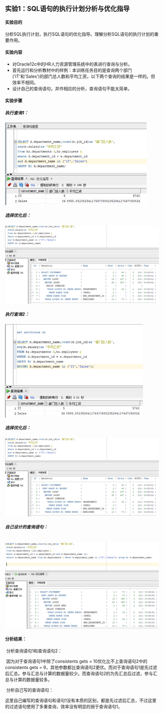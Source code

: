 ## 实验1：SQL语句的执行计划分析与优化指导

#### **实验目的**

​	分析SQL执行计划，执行SQL语句的优化指导。理解分析SQL语句的执行计划的重要作用。

#### **实验内容**

- 对Oracle12c中的HR人力资源管理系统中的表进行查询与分析。
- 首先运行和分析教材中的样例：本训练任务目的是查询两个部门('IT'和'Sales')的部门总人数和平均工资，以下两个查询的结果是一样的。但效率不相同。
- 设计自己的查询语句，并作相应的分析，查询语句不能太简单。

#### **实验步骤**

##### 	执行查询1：

<img src="1.png" style="zoom: 67%;" />

##### 	选择优化后：

<img src="3.png" style="zoom: 50%;" />

##### 	执行查询2：

<img src="2.png" style="zoom:67%;" />

##### 	选择优化后：

<img src="4.png" style="zoom:50%;" />

##### 自己设计的查询语句：

​							<img src="5.png" style="zoom:50%;" />

#### 分析结果：

​	分析查询语句1和查询语句2：

​		因为对于查询语句1中除了consistents gets = 10优化比不上查询语句2中的consistents gets = 9，其他参数都比查询语句2更优。而对于查询语句1是先过滤后汇总。参与汇总与计算的数据量较少。而查询语句2的为先汇总后过滤，参与汇总与计算的数据量较多。

​	分析自己写的查询语句：

​		这里自己编写的查询语句和语句1没有本质的区别，都是先过滤后汇总，不过这里的过滤语句使用了多重查询，效率没有明显的弱于查询语句1。



 

